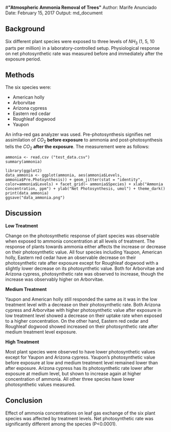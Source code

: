 
#**"Atmospheric Ammonia Removal of Trees"**
Author: Marife Anunciado
Date: February 15, 2017
Output: md_document

## Background

Six different plant species were exposed to three levels of $NH_3$ (1, 5, 10 parts per million) in a laboratory-controlled setup. Physiological response on net photosynthetic rate was measured before and immediately after the exposure period. 

## Methods

 The six species were:
 
 *  American holly
 *  Arborvitae
 *  Arizona cypress
 *  Eastern red cedar
 *  Roughleaf dogwood
 *  Yaupon
 
 An infra-red gas analyzer was used. Pre-photosynthesis signifies net assimilation of $CO_2$ **before exposure** to ammonia and post-photosynthesis tells the $CO_2$ **after the exposure**. The measurement were as follows:
```{r echo=FALSE}
ammonia <- read.csv ("test_data.csv")
summary(ammonia)
```
```{r echo=FALSE} 
library(ggplot2)
data_ammonia <- ggplot(ammonia, aes(ammonia$Levels, ammonia$Pre.Photoynthesis)) + geom_jitter(stat = "identity", color=ammonia$Levels) + facet_grid(~ ammonia$Species) + xlab("Ammonia Concentration, ppm") + ylab("Net Photosynthesis, umol") + theme_dark()
print(data_ammonia)
ggsave("data_ammonia.png")
```

## Discussion

**Low Treatment**

Change on the photosynthetic response of plant species was observable when exposed to ammonia concentration at all levels of treatment. The response of plants towards ammonia either affects the increase or decrease on their photosynthetic value. All four species including Yaupon, American holly, Eastern red cedar have an observable decrease on their photosynthetic rate after exposure except for Roughleaf dogwood with a slightly lower decrease on its photosynthetic value. Both for Arborvitae and Arizona cypress, photosynthetic rate was observed to increase, though the increase was observably higher on Arborvitae.

**Medium Treatment**

Yaupon and American holly still responded the same as it was in the low treatment level with a decrease on their photosynthetic rate. Both Arizona cypress and Arborvitae with higher photosynthetic value after exposure in low treatment level showed a decrease on their uptake rate when exposed to a higher concentration. On the other hand, Eastern red cedar and Roughleaf dogwood showed increased on their photosynthetic rate after medium treatment level exposure. 

**High Treatment**

Most plant species were observed to have lower photosynthetic values except for Yaupon and Arizona cypress. Yaupon’s photosynthetic value before exposure at low and medium treatment level remained lower than after exposure. Arizona cypress has its photosynthetic rate lower after exposure at medium level, but shown to increase again at higher concentration of ammonia. All other three species have lower photosynthetic values measured. 


## Conclusion
Effect of ammonia concentrations on leaf gas exchange of the six plant species was affected by treatment levels. Net photosynthetic rate was significantly different among the species (P<0.0001). 